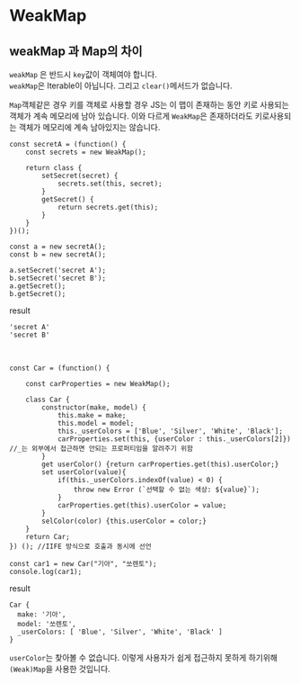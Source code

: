# WeakMap
## weakMap 과 Map의 차이

`weakMap` 은 반드시 `key`값이 객체여야 합니다.      
`weakMap`은 Iterable이 아닙니다. 그리고 `clear()`메서드가 없습니다.     

`Map`객체같은 경우 키를 객체로 사용할 경우 JS는 이 맵이 존재하는 동안 키로 사용되는 객체가 계속 메모리에 남아 있습니다. 이와 다르게 `WeakMap`은 존재하더라도 키로사용되는 객체가 메모리에 계속 남아있지는 않습니다.

```
const secretA = (function() {
    const secrets = new WeakMap();

    return class {
        setSecret(secret) {
            secrets.set(this, secret);
        }
        getSecret() {
            return secrets.get(this);
        }
    }
})();

const a = new secretA();
const b = new secretA();

a.setSecret('secret A');
b.setSecret('secret B');
a.getSecret();
b.getSecret();
```

result

```
'secret A'
'secret B'
```

<br/>

```
const Car = (function() {

    const carProperties = new WeakMap();

    class Car {
        constructor(make, model) {
            this.make = make;
            this.model = model;
            this._userColors = ['Blue', 'Silver', 'White', 'Black'];
            carProperties.set(this, {userColor : this._userColors[2]}) //_는 외부에서 접근하면 안되는 프로퍼티임을 알려주기 위함
        }
        get userColor() {return carProperties.get(this).userColor;}
        set userColor(value){
            if(this._userColors.indexOf(value) < 0) {
                throw new Error (`선택할 수 없는 색상: ${value}`);
            }
            carProperties.get(this).userColor = value;
        }
        selColor(color) {this.userColor = color;}
    }
    return Car;
}) (); //IIFE 방식으로 호출과 동시에 선언

const car1 = new Car("기아", "쏘렌토");
console.log(car1);
```

result

```
Car {
  make: '기아',
  model: '쏘렌토',
  _userColors: [ 'Blue', 'Silver', 'White', 'Black' ]
}
```

`userColor`는 찾아볼 수 없습니다. 이렇게 사용자가 쉽게 접근하지 못하게 하기위해 `(Weak)Map`을 사용한 것입니다.